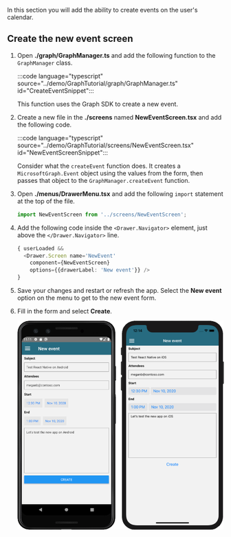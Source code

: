 <!-- markdownlint-disable MD002 MD041 -->

In this section you will add the ability to create events on the user's calendar.

## Create the new event screen

1. Open **./graph/GraphManager.ts** and add the following function to the `GraphManager` class.

    :::code language="typescript" source="../demo/GraphTutorial/graph/GraphManager.ts" id="CreateEventSnippet":::

    This function uses the Graph SDK to create a new event.

1. Create a new file in the **./screens** named **NewEventScreen.tsx** and add the following code.

    :::code language="typescript" source="../demo/GraphTutorial/screens/NewEventScreen.tsx" id="NewEventScreenSnippet":::

    Consider what the `createEvent` function does. It creates a `MicrosoftGraph.Event` object using the values from the form, then passes that object to the `GraphManager.createEvent` function.

1. Open **./menus/DrawerMenu.tsx** and add the following `import` statement at the top of the file.

    ```typescript
    import NewEventScreen from '../screens/NewEventScreen';
    ```

1. Add the following code inside the `<Drawer.Navigator>` element, just above the `</Drawer.Navigator>` line.

    ```typescript
    { userLoaded &&
      <Drawer.Screen name='NewEvent'
        component={NewEventScreen}
        options={{drawerLabel: 'New event'}} />
    }
    ```

1. Save your changes and restart or refresh the app. Select the **New event** option on the menu to get to the new event form.

1. Fill in the form and select **Create**.

    ![A screenshot of the new event form](images/new-event-form.png)
